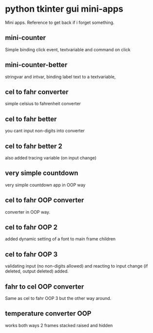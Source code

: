 # python tkinter gui mini-apps
Mini apps. Reference to get back if i forget something.

## mini-counter
Simple binding click event, textvariable and command on click

## mini-counter-better
stringvar and intvar, binding label text to a textvariable,

## cel to fahr converter
simple celsius to fahrenheit converter

## cel to fahr better
you cant input non-digits into converter

## cel to fahr better 2
also added tracing variable (on input change)

## very simple countdown
very simple countdown app in OOP way

## cel to fahr OOP converter
converter in OOP way.

## cel to fahr OOP 2 
added dynamic setting of a font to main frame children

## cel to fahr OOP 3
validating input (no non-digits allowed) and reacting to input change (if deleted, output deleted) added.

## fahr to cel OOP converter
Same as cel to fahr OOP 3 but the other way around.

## temperature converter OOP
works both ways 2 frames stacked raised and hidden